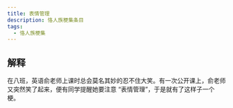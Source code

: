 ```yaml
---
title: 表情管理
description: 恪人族梗集条目
tags:
  - 恪人族梗集
---
```


## 解释

在八班，英语俞老师上课时总会莫名其妙的忍不住大笑。有一次公开课上，俞老师又突然笑了起来，便有同学提醒她要注意 “表情管理”，于是就有了这样子一个梗。
